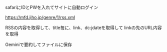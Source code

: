 safariにIDとPWを入れてサイトに自動ログイン

https://mfd.jiho.jp/genre/1/rss.xml

RSSの内容を取得して、title毎に、link、dc:jdateを取得して
linkの先のURL内容を取得

Geminiで要約してファイルに保存
